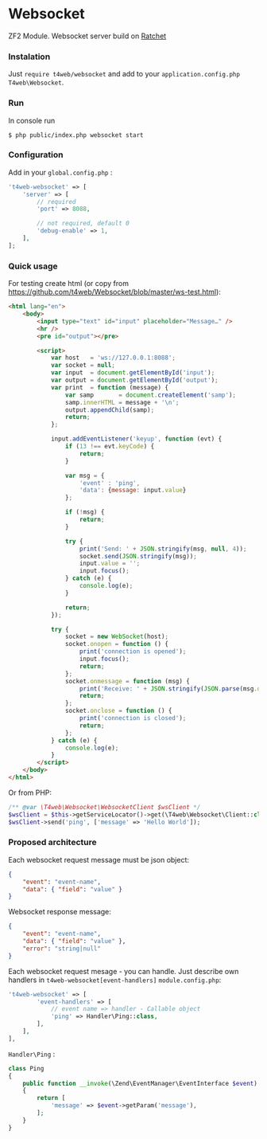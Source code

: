 # Websocket
ZF2 Module. Websocket server build on [Ratchet](https://github.com/ratchetphp/Ratchet)

### Instalation

Just `require t4web/websocket` and add to your `application.config.php` `T4web\Websocket`.

### Run

In console run
```shell
$ php public/index.php websocket start
```

### Configuration

Add in your `global.config.php` :
```php
't4web-websocket' => [
    'server' => [
        // required
        'port' => 8088,

        // not required, default 0
        'debug-enable' => 1,
    ],
];
```

### Quick usage

For testing create html (or copy from https://github.com/t4web/Websocket/blob/master/ws-test.html):
```html
<html lang="en">
    <body>
        <input type="text" id="input" placeholder="Message…" />
        <hr />
        <pre id="output"></pre>

        <script>
            var host   = 'ws://127.0.0.1:8088';
            var socket = null;
            var input  = document.getElementById('input');
            var output = document.getElementById('output');
            var print  = function (message) {
                var samp       = document.createElement('samp');
                samp.innerHTML = message + '\n';
                output.appendChild(samp);
                return;
            };

            input.addEventListener('keyup', function (evt) {
                if (13 !== evt.keyCode) {
                    return;
                }

                var msg = {
                    'event' : 'ping',
                    'data': {message: input.value}
                };

                if (!msg) {
                    return;
                }

                try {
                    print('Send: ' + JSON.stringify(msg, null, 4));
                    socket.send(JSON.stringify(msg));
                    input.value = '';
                    input.focus();
                } catch (e) {
                    console.log(e);
                }

                return;
            });

            try {
                socket = new WebSocket(host);
                socket.onopen = function () {
                    print('connection is opened');
                    input.focus();
                    return;
                };
                socket.onmessage = function (msg) {
                    print('Receive: ' + JSON.stringify(JSON.parse(msg.data), null, 4));
                    return;
                };
                socket.onclose = function () {
                    print('connection is closed');
                    return;
                };
            } catch (e) {
                console.log(e);
            }
        </script>
    </body>
</html>
```

Or from PHP:
```php
/** @var \T4web\Websocket\WebsocketClient $wsClient */
$wsClient = $this->getServiceLocator()->get(\T4web\Websocket\Client::class);
$wsClient->send('ping', ['message' => 'Hello World']);
```

### Proposed architecture

Each websocket request message must be json object:
```json
{
    "event": "event-name",
    "data": { "field": "value" }
}
```

Websocket response message:
```json
{
    "event": "event-name",
    "data": { "field": "value" },
    "error": "string|null"
}
```

Each websocket request mesage - you can handle. Just describe own handlers in `t4web-websocket[event-handlers]` `module.config.php`:
```php
't4web-websocket' => [
        'event-handlers' => [
            // event name => handler - Callable object
            'ping' => Handler\Ping::class,
        ],
    ],
],
```
    
`Handler\Ping` :
```php
class Ping
{
    public function __invoke(\Zend\EventManager\EventInterface $event)
    {
        return [
            'message' => $event->getParam('message'),
        ];
    }
}
```
